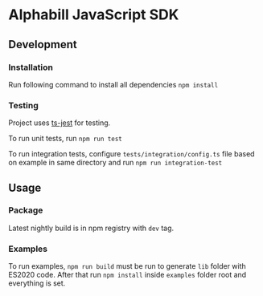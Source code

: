 # Alphabill JavaScript SDK

## Development

### Installation

Run following command to install all dependencies `npm install`

### Testing

Project uses [ts-jest](https://kulshekhar.github.io/ts-jest/) for testing.

To run unit tests, run `npm run test`

To run integration tests, configure `tests/integration/config.ts` file based on example in same directory and run `npm run integration-test`

## Usage

### Package

Latest nightly build is in npm registry with `dev` tag. 

### Examples

To run examples, `npm run build` must be run to generate `lib` folder with
ES2020 code. After that run `npm install` inside `examples` folder root and 
everything is set.

